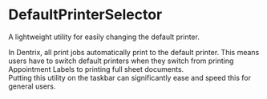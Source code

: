 # DefaultPrinterSelector

A lightweight utility for easily changing the default printer.  

In Dentrix, all print jobs automatically print to the default printer.  This means users have to switch default printers when they switch from printing Appointment Labels to printing full sheet documents.  
Putting this utility on the taskbar can significantly ease and speed this for general users.
